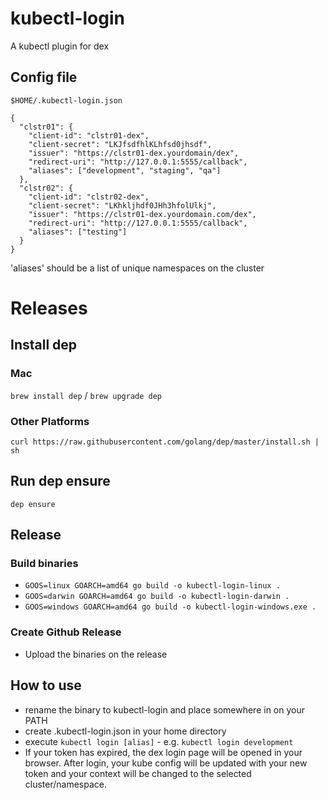 # kubectl-login

A kubectl plugin for dex

## Config file

`$HOME/.kubectl-login.json`

```
{
  "clstr01": {
    "client-id": "clstr01-dex",
    "client-secret": "LKJfsdfhlKLhfsd0jhsdf",
    "issuer": "https://clstr01-dex.yourdomain/dex",
    "redirect-uri": "http://127.0.0.1:5555/callback",
    "aliases": ["development", "staging", "qa"]
  },
  "clstr02": {
    "client-id": "clstr02-dex",
    "client-secret": "LKhkljhdf0JHh3hfolUlkj",
    "issuer": "https://clstr01-dex.yourdomain.com/dex",
    "redirect-uri": "http://127.0.0.1:5555/callback",
    "aliases": ["testing"]
  }
}
```
'aliases' should be a list of unique namespaces on the cluster

# Releases

## Install dep

### Mac
`brew install dep` / `brew upgrade dep`

### Other Platforms
`curl https://raw.githubusercontent.com/golang/dep/master/install.sh | sh`

## Run dep ensure
`dep ensure`

## Release
### Build binaries
* `GOOS=linux GOARCH=amd64 go build -o kubectl-login-linux .`
* `GOOS=darwin GOARCH=amd64 go build -o kubectl-login-darwin .`
* `GOOS=windows GOARCH=amd64 go build -o kubectl-login-windows.exe .`

### Create Github Release
* Upload the binaries on the release

## How to use
* rename the binary to kubectl-login and place somewhere in on your PATH
* create .kubectl-login.json in your home directory
* execute `kubectl login [alias]` - e.g. `kubectl login development`
* If your token has expired, the dex login page will be opened in your browser. After login, your kube config will be updated with your new token and your context will be changed to the selected cluster/namespace.


